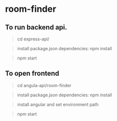 # room-finder

## To run backend api.

 >cd express-api/
 
 >install package.json dependencies: npm install 
 
 >npm start



## To open frontend

>cd angula-api/room-finder

> install package.json dependencies: npm install 

> install angular and set environment path

>npm start
